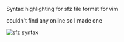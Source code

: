 Syntax highlighting for sfz file format for vim

couldn't find any online so I made one

![sfz syntax](https://user-images.githubusercontent.com/1398967/71597379-b9c1dc80-2af7-11ea-8aac-d8d6c4225b60.png)

